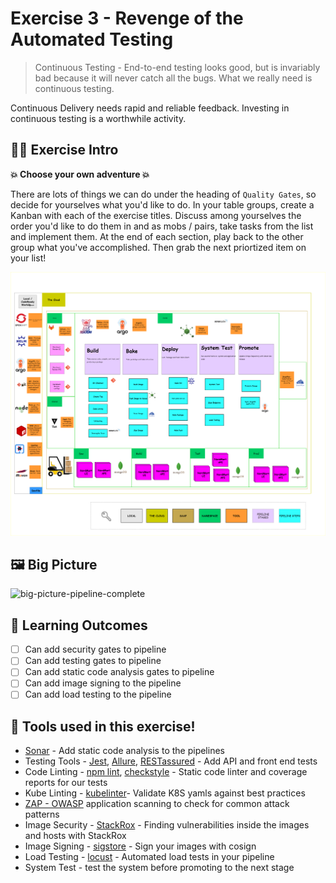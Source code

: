 # Exercise 3 - Revenge of the Automated Testing

> Continuous Testing - End-to-end testing looks good, but is invariably bad because it will never catch all the bugs. What we really need is continuous testing.

Continuous Delivery needs rapid and reliable feedback. Investing in continuous testing is a worthwhile activity.

## 👨‍🍳 Exercise Intro

**💥 Choose your own adventure 💥**

There are lots of things we can do under the heading of `Quality Gates`, so decide for yourselves what you'd like to do. In your table groups, create a Kanban with each of the exercise titles. Discuss among yourselves the order you'd like to do them in and as mobs / pairs, take tasks from the list and implement them. At the end of each section, play back to the other group what you've accomplished. Then grab the next priortized item on your list!

![team-kanban](images/team-kanban.png)

## 🖼️ Big Picture

![big-picture-pipeline-complete](images/big-picture-pipeline-complete.jpg)

## 🔮 Learning Outcomes

- [ ] Can add security gates to pipeline
- [ ] Can add testing gates to pipeline
- [ ] Can add static code analysis gates to pipeline
- [ ] Can add image signing to the pipeline
- [ ] Can add load testing to the pipeline

## 🔨 Tools used in this exercise!

* <span style="color:blue;">[Sonar](https://www.sonarqube.org/)</span> - Add static code analysis to the pipelines
* Testing Tools - <span style="color:blue;">[Jest](https://jestjs.io/)</span>, <span style="color:blue;">[Allure](https://github.com/allure-framework/allure2)</span>, <span style="color:blue;">[RESTassured](https://quarkus.io/guides/getting-started-testing)</span> - Add API and front end tests
* Code Linting - <span style="color:blue;">[npm lint](https://www.npmjs.com/package/lint)</span>, <span style="color:blue;">[checkstyle](https://checkstyle.sourceforge.io)</span> - Static code linter and coverage reports for our tests
* Kube Linting - <span style="color:blue;">[kubelinter](https://github.com/stackrox/kube-linter)</span>- Validate K8S yamls against best practices
* <span style="color:blue;">[ZAP - OWASP](https://owasp.org/www-project-zap)</span> application scanning to check for common attack patterns
* Image Security - <span style="color:blue;">[StackRox](https://www.stackrox.com)</span> - Finding vulnerabilities inside the images and hosts with StackRox
* Image Signing - <span style="color:blue;">[sigstore](https://www.sigstore.dev)</span> - Sign your images with cosign
* Load Testing - <span style="color:blue;">[locust](https://docs.locust.io/en/stable/index.html)</span> - Automated load tests in your pipeline
* System Test - test the system before promoting to the next stage
